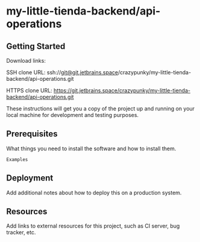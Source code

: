 # my-little-tienda-backend/api-operations



## Getting Started

Download links:

SSH clone URL: ssh://git@git.jetbrains.space/crazypunky/my-little-tienda-backend/api-operations.git

HTTPS clone URL: https://git.jetbrains.space/crazypunky/my-little-tienda-backend/api-operations.git



These instructions will get you a copy of the project up and running on your local machine for development and testing purposes.

## Prerequisites

What things you need to install the software and how to install them.

```
Examples
```

## Deployment

Add additional notes about how to deploy this on a production system.

## Resources

Add links to external resources for this project, such as CI server, bug tracker, etc.
